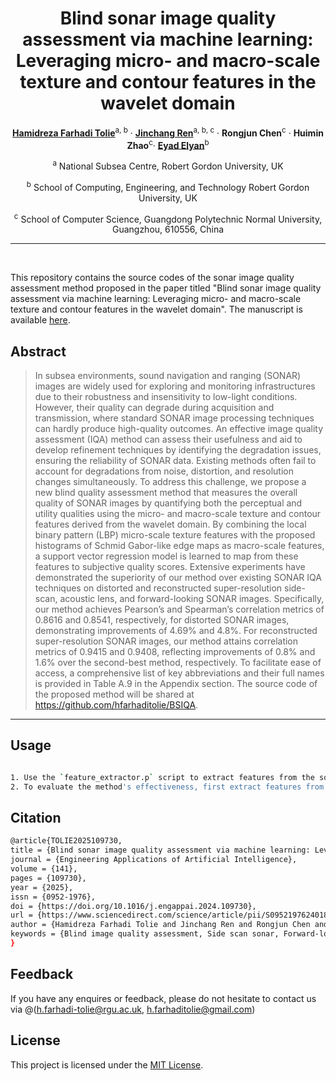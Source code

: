 <div align="center">

# Blind sonar image quality assessment via machine learning: Leveraging micro- and macro-scale texture and contour features in the wavelet domain
[**Hamidreza Farhadi Tolie**](https://scholar.google.com/citations?user=nzCbjWIAAAAJ&hl=en&authuser=1)<sup>a, b</sup> · [**Jinchang Ren**](https://scholar.google.co.uk/citations?user=Vsx9P-gAAAAJ&hl=en)<sup>a, b, c</sup> · **Rongjun Chen**<sup>c</sup> · **Huimin Zhao**<sup>c</sup>· [**Eyad Elyan**](https://scholar.google.co.uk/citations?user=m3-aOvsAAAAJ&hl=en)<sup>b</sup>

<sup>a</sup> National Subsea Centre, Robert Gordon University, UK

<sup>b</sup> School of Computing, Engineering, and Technology Robert Gordon University, UK

<sup>c</sup> School of Computer Science, Guangdong Polytechnic Normal University, Guangzhou, 610556, China

<hr>

<br>

</div>

This repository contains the source codes of the sonar image quality assessment method proposed in the paper titled "Blind sonar image quality assessment via machine learning: Leveraging micro- and macro-scale texture and contour features in the wavelet domain". The manuscript is available [here](https://www.sciencedirect.com/science/article/pii/S0952197624018888).




## Abstract

> In subsea environments, sound navigation and ranging (SONAR) images are widely used for exploring and monitoring infrastructures due to their robustness and insensitivity to low-light conditions. However, their quality can degrade during acquisition and transmission, where standard SONAR image processing techniques can hardly produce high-quality outcomes. An effective image quality assessment (IQA) method can assess their usefulness and aid to develop refinement techniques by identifying the degradation issues, ensuring the reliability of SONAR data. Existing methods often fail to account for degradations from noise, distortion, and resolution changes simultaneously. To address this challenge, we propose a new blind quality assessment method that measures the overall quality of SONAR images by quantifying both the perceptual and utility qualities using the micro- and macro-scale texture and contour features derived from the wavelet domain. By combining the local binary pattern (LBP) micro-scale texture features with the proposed histograms of Schmid Gabor-like edge maps as macro-scale features, a support vector regression model is learned to map from these features to subjective quality scores. Extensive experiments have demonstrated the superiority of our method over existing SONAR IQA techniques on distorted and reconstructed super-resolution side-scan, acoustic lens, and forward-looking SONAR images. Specifically, our method achieves Pearson’s and Spearman’s correlation metrics of 0.8616 and 0.8541, respectively, for distorted SONAR images, demonstrating improvements of 4.69% and 4.8%. For reconstructed super-resolution SONAR images, our method attains correlation metrics of 0.9415 and 0.9408, reflecting improvements of 0.8% and 1.6% over the second-best method, respectively. To facilitate ease of access, a comprehensive list of key abbreviations and their full names is provided in Table A.9 in the Appendix section. The source code of the proposed method will be shared at https://github.com/hfarhaditolie/BSIQA.
---

## Usage
```bash

1. Use the `feature_extractor.p` script to extract features from the sonar images following the proposed methodology. A demonstration is provided in the `demo.m` script.  
2. To evaluate the method's effectiveness, first extract features from all images, then train and test an SVR model using the recommended parameters outlined in the paper.

```

## Citation
```bash
@article{TOLIE2025109730,
title = {Blind sonar image quality assessment via machine learning: Leveraging micro- and macro-scale texture and contour features in the wavelet domain},
journal = {Engineering Applications of Artificial Intelligence},
volume = {141},
pages = {109730},
year = {2025},
issn = {0952-1976},
doi = {https://doi.org/10.1016/j.engappai.2024.109730},
url = {https://www.sciencedirect.com/science/article/pii/S0952197624018888},
author = {Hamidreza Farhadi Tolie and Jinchang Ren and Rongjun Chen and Huimin Zhao and Eyad Elyan},
keywords = {Blind image quality assessment, Side scan sonar, Forward-looking sonar, Machine learning, Support vector regression, Feature representation},
}
```
## Feedback
If you have any enquires or feedback, please do not hesitate to contact us via @(h.farhadi-tolie@rgu.ac.uk, h.farhaditolie@gmail.com)

## License
This project is licensed under the [MIT License](LICENSE).

